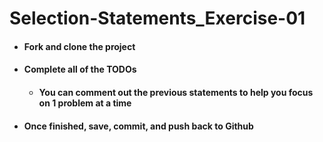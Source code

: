 # Selection-Statements_Exercise-01

- #### Fork and clone the project
- #### Complete all of the TODOs
   - #### You can comment out the previous statements to help you focus on 1 problem at a time
- #### Once finished, save, commit, and push back to Github
